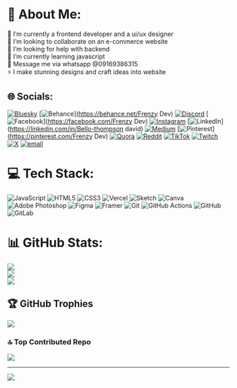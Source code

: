 # 💫 About Me:
🔭 I’m currently a frontend developer and a ui/ux designer<br>👯 I’m looking to collaborate on an e-commerce website<br>🤝 I’m looking for help with backend<br>🌱 I’m currently learning javascript <br>💬 Message me via whatsapp @09169386315<br>⚡ I make stunning designs and craft ideas into website


## 🌐 Socials:
[![Bluesky](https://img.shields.io/badge/bluesky-0285FF?style=for-the-badge&logo=bluesky&logoColor=%23FFFFFF)](https://bsky.app/profile/Frenzy-dev.bsky.social) [![Behance](https://img.shields.io/badge/Behance-1769ff?logo=behance&logoColor=white)](https://behance.net/Frenzy Dev) [![Discord](https://img.shields.io/badge/Discord-%237289DA.svg?logo=discord&logoColor=white)](https://discord.gg/frenzy0265) [![Facebook](https://img.shields.io/badge/Facebook-%231877F2.svg?logo=Facebook&logoColor=white)](https://facebook.com/Frenzy Dev) [![Instagram](https://img.shields.io/badge/Instagram-%23E4405F.svg?logo=Instagram&logoColor=white)](https://instagram.com/frenzygemini) [![LinkedIn](https://img.shields.io/badge/LinkedIn-%230077B5.svg?logo=linkedin&logoColor=white)](https://linkedin.com/in/Bello-thompson david) [![Medium](https://img.shields.io/badge/Medium-12100E?logo=medium&logoColor=white)](https://medium.com/@Bellothompsondavid) [![Pinterest](https://img.shields.io/badge/Pinterest-%23E60023.svg?logo=Pinterest&logoColor=white)](https://pinterest.com/Frenzy Dev) [![Quora](https://img.shields.io/badge/Quora-%23B92B27.svg?logo=Quora&logoColor=white)](https://quora.com/profile/Frenzy725) [![Reddit](https://img.shields.io/badge/Reddit-%23FF4500.svg?logo=Reddit&logoColor=white)](https://reddit.com/user/ZebraBusiness5303S) [![TikTok](https://img.shields.io/badge/TikTok-%23000000.svg?logo=TikTok&logoColor=white)](https://tiktok.com/@frenzy_dev) [![Twitch](https://img.shields.io/badge/Twitch-%239146FF.svg?logo=Twitch&logoColor=white)](https://twitch.tv/frenzy_dev) [![X](https://img.shields.io/badge/X-black.svg?logo=X&logoColor=white)](https://x.com/Frenzydev1) [![email](https://img.shields.io/badge/Email-D14836?logo=gmail&logoColor=white)](mailto:frenzyworkspace07@gmail.com) 

# 💻 Tech Stack:
![JavaScript](https://img.shields.io/badge/javascript-%23323330.svg?style=for-the-badge&logo=javascript&logoColor=%23F7DF1E) ![HTML5](https://img.shields.io/badge/html5-%23E34F26.svg?style=for-the-badge&logo=html5&logoColor=white) ![CSS3](https://img.shields.io/badge/css3-%231572B6.svg?style=for-the-badge&logo=css3&logoColor=white) ![Vercel](https://img.shields.io/badge/vercel-%23000000.svg?style=for-the-badge&logo=vercel&logoColor=white) ![Sketch](https://img.shields.io/badge/Sketch-FFB387?style=for-the-badge&logo=sketch&logoColor=black) ![Canva](https://img.shields.io/badge/Canva-%2300C4CC.svg?style=for-the-badge&logo=Canva&logoColor=white) ![Adobe Photoshop](https://img.shields.io/badge/adobe%20photoshop-%2331A8FF.svg?style=for-the-badge&logo=adobe%20photoshop&logoColor=white) ![Figma](https://img.shields.io/badge/figma-%23F24E1E.svg?style=for-the-badge&logo=figma&logoColor=white) ![Framer](https://img.shields.io/badge/Framer-black?style=for-the-badge&logo=framer&logoColor=blue) ![Git](https://img.shields.io/badge/git-%23F05033.svg?style=for-the-badge&logo=git&logoColor=white) ![GitHub Actions](https://img.shields.io/badge/github%20actions-%232671E5.svg?style=for-the-badge&logo=githubactions&logoColor=white) ![GitHub](https://img.shields.io/badge/github-%23121011.svg?style=for-the-badge&logo=github&logoColor=white) ![GitLab](https://img.shields.io/badge/gitlab-%23181717.svg?style=for-the-badge&logo=gitlab&logoColor=white)
# 📊 GitHub Stats:
![](https://github-readme-stats.vercel.app/api?username=Frenzy007188&theme=dark&hide_border=false&include_all_commits=false&count_private=false)<br/>
![](https://nirzak-streak-stats.vercel.app/?user=Frenzy007188&theme=dark&hide_border=false)<br/>
![](https://github-readme-stats.vercel.app/api/top-langs/?username=Frenzy007188&theme=dark&hide_border=false&include_all_commits=false&count_private=false&layout=compact)

## 🏆 GitHub Trophies
![](https://github-profile-trophy.vercel.app/?username=Frenzy007188&theme=radical&no-frame=false&no-bg=true&margin-w=4)

### 🔝 Top Contributed Repo
![](https://github-contributor-stats.vercel.app/api?username=Frenzy007188&limit=5&theme=dark&combine_all_yearly_contributions=true)

---
[![](https://visitcount.itsvg.in/api?id=Frenzy007188&icon=0&color=0)](https://visitcount.itsvg.in)

<!-- Proudly created with GPRM ( https://gprm.itsvg.in ) -->
